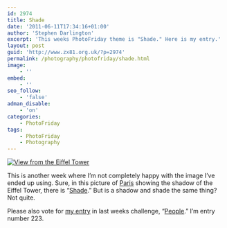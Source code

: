 ```yaml
---
id: 2974
title: Shade
date: '2011-06-11T17:34:16+01:00'
author: 'Stephen Darlington'
excerpt: 'This weeks PhotoFriday theme is "Shade." Here is my entry.'
layout: post
guid: 'http://www.zx81.org.uk/?p=2974'
permalink: /photography/photofriday/shade.html
image:
    - ''
embed:
    - ''
seo_follow:
    - 'false'
adman_disable:
    - 'on'
categories:
    - PhotoFriday
tags:
    - PhotoFriday
    - Photography
---
```


[![View from the Eiffel Tower](https://i0.wp.com/farm5.static.flickr.com/4073/4871613829_fb776b97d5.jpg?resize=333%2C500)](http://www.flickr.com/photos/stephendarlington/4871613829/ "View from the Eiffel Tower by stephendarlington, on Flickr")

This is another week where I’m not completely happy with the image I’ve ended up using. Sure, in this picture of [Paris](http://www.zx81.org.uk/travel/paris-part-deux.html) showing the shadow of the Eiffel Tower, there is “[Shade](http://www.photofriday.com/archives/challenge/001091.php).” But is a shadow and shade the same thing? Not quite.

Please also vote for [my entry](http://www.zx81.org.uk/photography/photofriday/people.html) in last weeks challenge, “[People](http://www.photofriday.com/linkviewer.php?id=1089).” I’m entry number 223.
